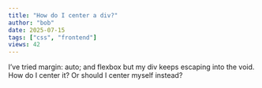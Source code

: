 ```yaml
---
title: "How do I center a div?"
author: "bob"
date: 2025-07-15
tags: ["css", "frontend"]
views: 42
---
```

I’ve tried margin: auto; and flexbox but my div keeps escaping into the void.  
How do I center it? Or should I center myself instead?